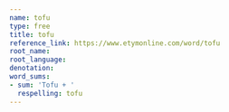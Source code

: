 ```yaml
---
name: tofu
type: free
title: tofu
reference_link: https://www.etymonline.com/word/tofu
root_name: 
root_language: 
denotation: 
word_sums:
- sum: 'Tofu + '
  respelling: tofu
---
```

